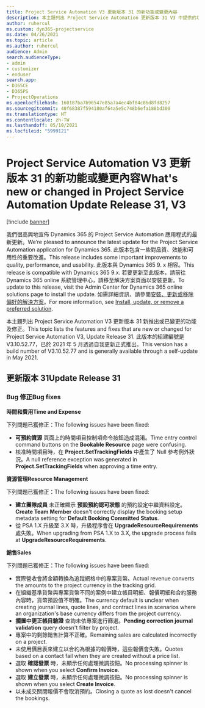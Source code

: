 ```yaml
---
title: Project Service Automation V3 更新版本 31 的新功能或變更內容
description: 本主題列出 Project Service Automation 更新版本 31 V3 中提供的功能和修正。
author: ruhercul
ms.custom: dyn365-projectservice
ms.date: 04/26/2021
ms.topic: article
ms.author: ruhercul
audience: Admin
search.audienceType:
- admin
- customizer
- enduser
search.app:
- D365CE
- D365PS
- ProjectOperations
ms.openlocfilehash: 160187ba7b96547e85a7a4ec4bf84c86d8fd8257
ms.sourcegitcommit: 40f68387f594180af64a5e5c748b6efa188bd300
ms.translationtype: HT
ms.contentlocale: zh-TW
ms.lasthandoff: 05/10/2021
ms.locfileid: "5999121"
---
```

# <a name="whats-new-or-changed-in-project-service-automation-update-release-31-v3"></a><span data-ttu-id="3a55b-103">Project Service Automation V3 更新版本 31 的新功能或變更內容</span><span class="sxs-lookup"><span data-stu-id="3a55b-103">What's new or changed in Project Service Automation Update Release 31, V3</span></span>

[!include [banner](../includes/psa-now-project-operations.md)]

<span data-ttu-id="3a55b-104">我們很高興地宣佈 Dynamics 365 的 Project Service Automation 應用程式的最新更新。</span><span class="sxs-lookup"><span data-stu-id="3a55b-104">We’re pleased to announce the latest update for the Project Service Automation application for Dynamics 365.</span></span> <span data-ttu-id="3a55b-105">此版本包含一些對品質、效能和可用性的重要改進。</span><span class="sxs-lookup"><span data-stu-id="3a55b-105">This release includes some important improvements to quality, performance, and usability.</span></span> <span data-ttu-id="3a55b-106">此版本與 Dynamics 365 9. x 相容。</span><span class="sxs-lookup"><span data-stu-id="3a55b-106">This release is compatible with Dynamics 365 9.x.</span></span> <span data-ttu-id="3a55b-107">若要更新至此版本，請前往 Dynamics 365 online 系統管理中心，請移至解決方案頁面以安裝更新。</span><span class="sxs-lookup"><span data-stu-id="3a55b-107">To update to this release, visit the Admin Center for Dynamics 365 online solutions page to install the update.</span></span> <span data-ttu-id="3a55b-108">如需詳細資訊，請參閱[安裝、更新或移除偏好的解決方案](/power-platform/admin/install-remove-preferred-solution)。</span><span class="sxs-lookup"><span data-stu-id="3a55b-108">For more information, see [Install, update, or remove a preferred solution](/power-platform/admin/install-remove-preferred-solution).</span></span>

<span data-ttu-id="3a55b-109">本主題列出 Project Service Automation V3 更新版本 31 新推出或已變更的功能及修正。</span><span class="sxs-lookup"><span data-stu-id="3a55b-109">This topic lists the features and fixes that are new or changed for Project Service Automation V3, Update Release 31.</span></span> <span data-ttu-id="3a55b-110">此版本的組建編號是 V3.10.52.77，已於 2021 年 5 月透過自我更新正式推出。</span><span class="sxs-lookup"><span data-stu-id="3a55b-110">This version has a build number of V3.10.52.77 and is generally available through a self-update in May 2021.</span></span>

## <a name="update-release-31"></a><span data-ttu-id="3a55b-111">更新版本 31</span><span class="sxs-lookup"><span data-stu-id="3a55b-111">Update Release 31</span></span>

### <a name="bug-fixes"></a><span data-ttu-id="3a55b-112">Bug 修正</span><span class="sxs-lookup"><span data-stu-id="3a55b-112">Bug fixes</span></span>

<span data-ttu-id="3a55b-113">**時間和費用**</span><span class="sxs-lookup"><span data-stu-id="3a55b-113">**Time and Expense**</span></span>

<span data-ttu-id="3a55b-114">下列問題已獲修正：</span><span class="sxs-lookup"><span data-stu-id="3a55b-114">The following issues have been fixed:</span></span>

- <span data-ttu-id="3a55b-115">**可預約資源** 頁面上的時間項目控制項命令按鈕造成混淆。</span><span class="sxs-lookup"><span data-stu-id="3a55b-115">Time entry control command buttons on the **Bookable Resource** page were confusing.</span></span>
- <span data-ttu-id="3a55b-116">核准時間項目時，在 **Project.SetTrackingFields** 中產生了 Null 參考例外狀況。</span><span class="sxs-lookup"><span data-stu-id="3a55b-116">A null reference exception was generated in **Project.SetTrackingFields** when approving a time entry.</span></span>

<span data-ttu-id="3a55b-117">**資源管理**</span><span class="sxs-lookup"><span data-stu-id="3a55b-117">**Resource Management**</span></span>

<span data-ttu-id="3a55b-118">下列問題已獲修正：</span><span class="sxs-lookup"><span data-stu-id="3a55b-118">The following issues have been fixed:</span></span>

- <span data-ttu-id="3a55b-119">**建立團隊成員** 未正確顯示 **預設預約認可狀態** 的預約設定中繼資料設定。</span><span class="sxs-lookup"><span data-stu-id="3a55b-119">**Create Team Member** doesn't correctly display the booking setup metadata setting for **Default Booking Committed Status**.</span></span>
- <span data-ttu-id="3a55b-120">從 PSA 1.X 升級至 3.X 時，升級程序會在 **UpgradeResourceRequirements** 處失敗。</span><span class="sxs-lookup"><span data-stu-id="3a55b-120">When upgrading from PSA 1.X to 3.X, the upgrade process fails at **UpgradeResourceRequirements**.</span></span>


<span data-ttu-id="3a55b-121">**銷售**</span><span class="sxs-lookup"><span data-stu-id="3a55b-121">**Sales**</span></span>

<span data-ttu-id="3a55b-122">下列問題已獲修正：</span><span class="sxs-lookup"><span data-stu-id="3a55b-122">The following issues have been fixed:</span></span>

- <span data-ttu-id="3a55b-123">實際營收會將金額轉換為追蹤網格中的專案貨幣。</span><span class="sxs-lookup"><span data-stu-id="3a55b-123">Actual revenue converts the amounts to the project currency in the tracking grid.</span></span>
- <span data-ttu-id="3a55b-124">在組織基準貨幣與專案貨幣不同的案例中建立帳目明細、報價明細和合約服務內容時，貨幣預設值不明確。</span><span class="sxs-lookup"><span data-stu-id="3a55b-124">The currency default is unclear when creating journal lines, quote lines, and contract lines in scenarios where an organization's base currency differs from the project currency.</span></span>
- <span data-ttu-id="3a55b-125">**擱置中更正帳目驗證** 查詢未依專案進行篩選。</span><span class="sxs-lookup"><span data-stu-id="3a55b-125">**Pending correction journal validation** query doesn't filter by project.</span></span>
- <span data-ttu-id="3a55b-126">專案中的剩餘銷售計算不正確。</span><span class="sxs-lookup"><span data-stu-id="3a55b-126">Remaining sales are calculated incorrectly on a project.</span></span>
- <span data-ttu-id="3a55b-127">未使用價目表來建立以合約為根據的報價時，這些報價會失敗。</span><span class="sxs-lookup"><span data-stu-id="3a55b-127">Quotes based on a contact fail when they are created without a price list.</span></span>
- <span data-ttu-id="3a55b-128">選取 **確認發票** 時，未顯示任何處理微調按鈕。</span><span class="sxs-lookup"><span data-stu-id="3a55b-128">No processing spinner is shown when you select **Confirm Invoice**.</span></span>
- <span data-ttu-id="3a55b-129">選取 **建立發票** 時，未顯示任何處理微調按鈕。</span><span class="sxs-lookup"><span data-stu-id="3a55b-129">No processing spinner is shown when you select **Create Invoice**.</span></span>
- <span data-ttu-id="3a55b-130">以未成交關閉報價不會取消預約。</span><span class="sxs-lookup"><span data-stu-id="3a55b-130">Closing a quote as lost doesn't cancel the bookings.</span></span>







